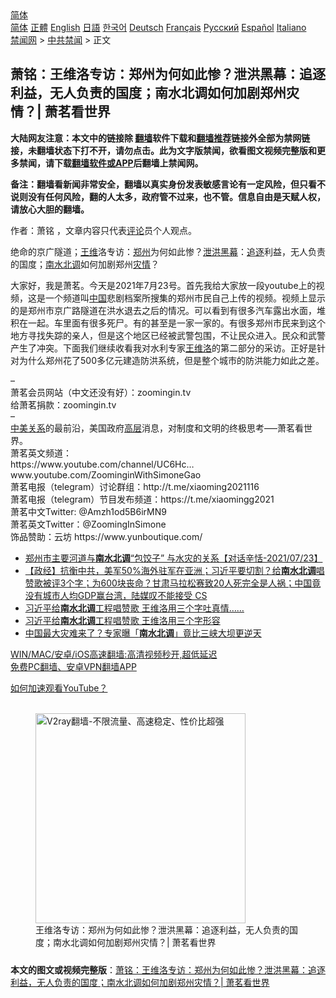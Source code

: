  <!-- 面包屑导航 --> <div class="breadcrumb"><!-- GTranslate: https://gtranslate.io/ -->  <div class="switcher notranslate">  <div class="selected">  <a href="#" onclick="return false;"> 简体</a>  </div>  <div class="option">  <a href="https://www.bannedbook.org" onclick="doGTranslate('zh-CN|zh-CN');jQuery('div.switcher div.selected a').html(jQuery(this).html());return false;" title="简体中文" class="nturl selected"> 简体</a>  <a href="https://www.bannedbook.org/zh-tw/" onclick="doGTranslate('zh-CN|zh-TW');jQuery('div.switcher div.selected a').html(jQuery(this).html());return false;" title="繁體中文" class="nturl"> 正體</a>  <a href="https://www.bannedbook.org/en/" onclick="doGTranslate('zh-CN|en');jQuery('div.switcher div.selected a').html(jQuery(this).html());return false;" title="English" class="nturl"> English</a>  <a href="https://www.bannedbook.org/ja/" onclick="doGTranslate('zh-CN|ja');jQuery('div.switcher div.selected a').html(jQuery(this).html());return false;" title="日本語" class="nturl"> 日語</a>  <a href="https://www.bannedbook.org/ko/" onclick="doGTranslate('zh-CN|ko');jQuery('div.switcher div.selected a').html(jQuery(this).html());return false;" title="한국어" class="nturl"> 한국어</a>  <a href="https://www.bannedbook.org/de/" onclick="doGTranslate('zh-CN|de');jQuery('div.switcher div.selected a').html(jQuery(this).html());return false;" title="Deutsch" class="nturl"> Deutsch</a>  <a href="https://www.bannedbook.org/fr/" onclick="doGTranslate('zh-CN|fr');jQuery('div.switcher div.selected a').html(jQuery(this).html());return false;" title="Français" class="nturl"> Français</a>  <a href="https://www.bannedbook.org/ru/" onclick="doGTranslate('zh-CN|ru');jQuery('div.switcher div.selected a').html(jQuery(this).html());return false;" title="Русский" class="nturl"> Русский</a>  <a href="https://www.bannedbook.org/es/" onclick="doGTranslate('zh-CN|es');jQuery('div.switcher div.selected a').html(jQuery(this).html());return false;" title="Español" class="nturl"> Español</a>  <a href="https://www.bannedbook.org/it/" onclick="doGTranslate('zh-CN|it');jQuery('div.switcher div.selected a').html(jQuery(this).html());return false;" title="Italiano" class="nturl"> Italiano</a>  </div>  </div>      <div class='breadcrumb-sub'><!-- Breadcrumb NavXT 6.3.0 --> <a href="https://www.bannedbook.org/" class="home">禁闻网</a> &gt; <a href="https://www.bannedbook.org/bnews/cbnews/" class="category">中共禁闻</a> &gt; 正文</div></div><h2>萧铭：王维洛专访：郑州为何如此惨？泄洪黑幕：追逐利益，无人负责的国度；南水北调如何加剧郑州灾情？| 萧茗看世界</h2> <p class="notice"><b>大陆网友注意：本文中的链接除 <a href="https://github.com/bannedbook/fanqiang" >翻墙</a>软件下载和<a href="https://github.com/killgcd/justmysocks/blob/master/README.md">翻墙推荐</a>链接外全部为禁网链接，未翻墙状态下打不开，请勿点击。此为文字版禁闻，欲看图文视频完整版和更多禁闻，请下载<a href="https://github.com/bannedbook/fanqiang">翻墙软件或APP</a>后翻墙上禁闻网。</p><p>备注：翻墙看新闻非常安全，翻墙以真实身份发表敏感言论有一定风险，但只看不说则没有任何风险，翻的人太多，政府管不过来，也不管。信息自由是天赋人权，请放心大胆的翻墙。</b></p>  <div class="entry"> <p>作者：萧铭 ，文章内容只代表<span class='wp_keywordlink_affiliate'><a href="https://www.bannedbook.org/bnews/comments/" title="新闻评论" target="_blank">评论</a></span>员个人观点。</p> <figure></figure> <p>绝命的京广隧道；<a href="https://www.bannedbook.org/bnews/tag/%e7%8e%8b%e7%bb%b4/" class="st_tag internal_tag" rel="tag" title="标签 王维 下的日志">王维</a>洛专访：<a href="https://www.bannedbook.org/bnews/tag/%e9%83%91%e5%b7%9e/" class="st_tag internal_tag" rel="tag" title="标签 郑州 下的日志">郑州</a>为何如此惨？<a href="https://www.bannedbook.org/bnews/tag/%E6%B3%84%E6%B4%AA/" class="st_tag internal_tag" rel="tag" title="标签 泄洪 下的日志">泄洪</a><a href="https://www.bannedbook.org/bnews/tag/%e9%bb%91%e5%b9%95/" class="st_tag internal_tag" rel="tag" title="标签 黑幕 下的日志">黑幕</a>：<a href="https://www.bannedbook.org/bnews/tag/%E8%BF%BD%E9%80%90/" class="st_tag internal_tag" rel="tag" title="标签 追逐 下的日志">追逐</a>利益，无人负责的国度；<a href="https://www.bannedbook.org/bnews/tag/%e5%8d%97%e6%b0%b4%e5%8c%97%e8%b0%83/" class="st_tag internal_tag" rel="tag" title="标签 南水北调 下的日志">南水北调</a>如何加剧郑州<a href="https://www.bannedbook.org/bnews/tag/%E7%81%BE%E6%83%85/" class="st_tag internal_tag" rel="tag" title="标签 灾情 下的日志">灾情</a>？</p>  <p>大家好，我是萧茗。今天是2021年7月23号。首先我给大家放一段youtube上的视频，这是一个频道叫<span class='wp_keywordlink_affiliate'><a href="https://www.bannedbook.org/" title="中国" target="_blank">中国</a></span>悲剧档案所搜集的郑州市民自己上传的视频。视频上显示的是郑州市京广路隧道在洪水退去之后的情况。可以看到有很多汽车露出水面，堆积在一起。车里面有很多死尸。有的甚至是一家一家的。有很多郑州市民来到这个地方寻找失踪的亲人，但是这个地区已经被武警包围，不让民众进入。民众和武警产生了冲突。下面我们继续收看我对水利专家<a href="https://www.bannedbook.org/bnews/tag/%e7%8e%8b%e7%bb%b4%e6%b4%9b/" class="st_tag internal_tag" rel="tag" title="标签 王维洛 下的日志">王维洛</a>的第二部分的采访。正好是针对为什么郑州花了500多亿元建造防洪系统，但是整个城市的防洪能力如此之差。</p> <p>&#8211;<br /> 萧茗会员网站（中文还没有好）：zoomingin.tv<br /> 给萧茗捐款：zoomingin.tv<br /> &#8211;<br /> <a href="https://www.bannedbook.org/bnews/tag/%E4%B8%AD%E7%BE%8E%E5%85%B3%E7%B3%BB/" class="st_tag internal_tag" rel="tag" title="标签 中美关系 下的日志">中美关系</a>的最前沿，美国政府<span class='wp_keywordlink_affiliate'><a href="https://www.bannedbook.org/bnews/ccpdope/" title="中共高层内幕" target="_blank">高层</a></span>消息，对制度和文明的终极思考&#8212;&#8211;萧茗看世界。<br /> 萧茗英文频道：<br /> https://www.youtube.com/channel/UC6Hc&#8230;<br /> www.youtube.com/ZoominginWithSimoneGao<br /> 萧茗电报（telegram）讨论群组：http://t.me/xiaoming2021116​<br /> 萧茗电报（telegram）节目发布频道：https://t.me/xiaomingg2021​<br /> 萧茗中文Twitter: @Amzh1od5B6irMN9<br /> 萧茗英文Twitter：@ZoomingInSimone<br /> 饰品赞助：云坊 https://www.yunboutique.com/​</p>  <ul class='op-related-articles' title='相关阅读'> <li><a href='https://www.bannedbook.org/bnews/bannedvideo/20210724/1593189.html' target='_blank'>郑州市主要河道与<b>南水北调</b>“包饺子” 与水灾的关系【对话辛恬-2021/07/23】</a></li> <li><a href='https://www.bannedbook.org/bnews/bannedvideo/20210524/1552549.html' target='_blank'>【政经】抗衡中共，美军50%海外驻军在亚洲；习近平要切割？给<b>南水北调</b>唱赞歌被评3个字；为600块丧命？甘肃马拉松赛致20人死完全是人祸；中国竟没有城市人均GDP赢台湾，陆媒叹不能接受 CS</a></li> <li><a href='https://www.bannedbook.org/bnews/finance/20210522/1551862.html' target='_blank'>习近平给<b>南水北调</b>工程唱赞歌 王维洛用三个字吐真情……</a></li> <li><a href='https://www.bannedbook.org/bnews/comments/20210522/1551805.html' target='_blank'>习近平给<b>南水北调</b>工程唱赞歌 王维洛用三个字形容</a></li> <li><a href='https://www.bannedbook.org/bnews/cbnews/20200722/1364333.html' target='_blank'>中国最大灾难来了？专家曝「<b>南水北调</b>」竟比三峡大坝更逆天</a></li> </ul> <p class="texttj"> <a href="https://github.com/bannedbook/fanqiang/wiki/V2ray%E6%9C%BA%E5%9C%BA" target="_blank">WIN/MAC/安卓/iOS高速翻墙:高清视频秒开,超低延迟</a><br/> <a href="https://github.com/bannedbook/fanqiang/wiki/%E7%A6%81%E9%97%BB%E7%BD%91%E5%AE%89%E5%8D%93%E7%BF%BB%E5%A2%99%E6%96%B0%E9%97%BBAPP" target="_blank">免费PC翻墙、安卓VPN翻墙APP</a></p><p><a href="https://www.bannedbook.org/bnews/topimagenews/20180409/925596.html" target="_blank">如何加速观看YouTube？ </a></p>  <figure class="op-interactive"><br/><a href="https://github.com/bannedbook/fanqiang/wiki/V2ray%E6%9C%BA%E5%9C%BA"><img src="https://raw.githubusercontent.com/bannedbook/fanqiang/master/v2ss/images/v2free.jpg" width="336" alt="V2ray翻墙-不限流量、高速稳定、性价比超强"></a><br/><figcaption>王维洛专访：郑州为何如此惨？泄洪黑幕：追逐利益，无人负责的国度；南水北调如何加剧郑州灾情？| 萧茗看世界</figcaption></figure> </p><a name='sharetosocial'></a>  <div style="margin-bottom:5px;padding-bottom:5px;clear:both"> <div id="archive-pix-1" class="banner-ads"> <!-- AuctionX Display platform tag START --> <div id="26318x728x90x621x_ADSLOT2" clicktrack="%%CLICK_URL_ESC%%"></div> <!-- AuctionX Display platform tag END --> </div> <div id="archive-pix-2" class="banner-ads"> <!-- AuctionX Display platform tag START --> <div id="26315x300x250x621x_ADSLOT2" clicktrack="%%CLICK_URL_ESC%%"></div> <!-- AuctionX Display platform tag END --> </div> </div>  <div id="archive-pix-1" class="banner-ads"> <!-- AuctionX Display platform tag START --> <div id="26318x728x90x621x_ADSLOT3" clicktrack="%%CLICK_URL_ESC%%"></div> <!-- AuctionX Display platform tag END --> </div> <div><b>本文的图文或视频完整版</b>：<a href='https://www.bannedbook.org/bnews/cbnews/20210724/1593362.html'>萧铭：王维洛专访：郑州为何如此惨？泄洪黑幕：追逐利益，无人负责的国度；南水北调如何加剧郑州灾情？| 萧茗看世界</a></div>  </div><!--END ENTRY--> 